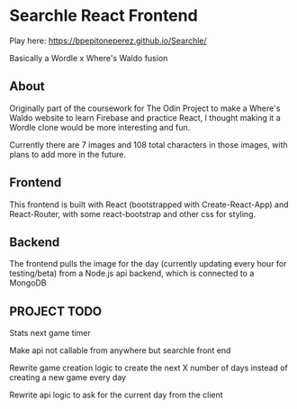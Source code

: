# Searchle React Frontend

Play here: https://bpepitoneperez.github.io/Searchle/

Basically a Wordle x Where's Waldo fusion

## About

Originally part of the coursework for The Odin Project to make a Where's Waldo website to learn Firebase and practice React, I thought making it a Wordle clone would be more interesting and fun.

Currently there are 7 images and 108 total characters in those images, with plans to add more in the future.

## Frontend

This frontend is built with React (bootstrapped with Create-React-App) and React-Router, with some react-bootstrap and other css for styling.

## Backend

The frontend pulls the image for the day (currently updating every hour for testing/beta) from a Node.js api backend, which is connected to a MongoDB

## PROJECT TODO

Stats next game timer

Make api not callable from anywhere but searchle front end

Rewrite game creation logic to create the next X number of days instead of creating a new game every day

Rewrite api logic to ask for the current day from the client
